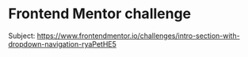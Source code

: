 # Frontend Mentor challenge

Subject: https://www.frontendmentor.io/challenges/intro-section-with-dropdown-navigation-ryaPetHE5